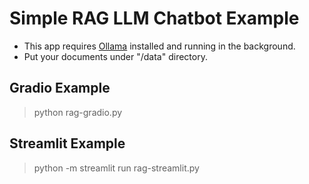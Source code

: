 # Simple RAG LLM Chatbot Example

- This app requires [Ollama](https://ollama.com/) installed and running in the background.
- Put your documents under "/data" directory.

## Gradio Example

> python rag-gradio.py


## Streamlit Example

> python -m streamlit run rag-streamlit.py